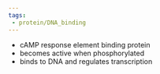 ```yaml
---
tags:
 - protein/DNA_binding
---
```

- cAMP response element binding protein 
- becomes active when phosphorylated 
- binds to DNA and regulates transcription 